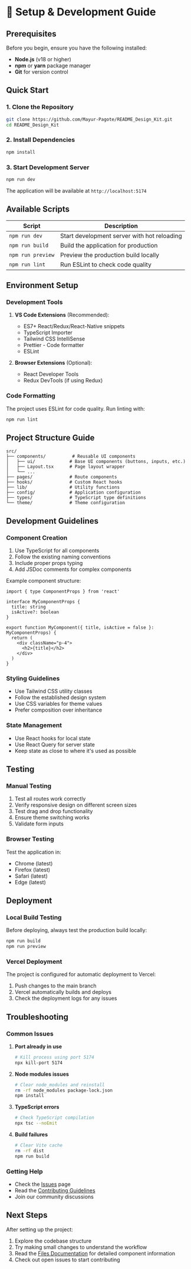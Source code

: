 # 🚀 Setup & Development Guide

## Prerequisites

Before you begin, ensure you have the following installed:
- **Node.js** (v18 or higher)
- **npm** or **yarn** package manager
- **Git** for version control

## Quick Start

### 1. Clone the Repository

```bash
git clone https://github.com/Mayur-Pagote/README_Design_Kit.git
cd README_Design_Kit
```

### 2. Install Dependencies

```bash
npm install
```

### 3. Start Development Server

```bash
npm run dev
```

The application will be available at `http://localhost:5174`

## Available Scripts

| Script | Description |
|--------|-------------|
| `npm run dev` | Start development server with hot reloading |
| `npm run build` | Build the application for production |
| `npm run preview` | Preview the production build locally |
| `npm run lint` | Run ESLint to check code quality |

## Environment Setup

### Development Tools

1. **VS Code Extensions** (Recommended):
   - ES7+ React/Redux/React-Native snippets
   - TypeScript Importer
   - Tailwind CSS IntelliSense
   - Prettier - Code formatter
   - ESLint

2. **Browser Extensions** (Optional):
   - React Developer Tools
   - Redux DevTools (if using Redux)

### Code Formatting

The project uses ESLint for code quality. Run linting with:

```bash
npm run lint
```

## Project Structure Guide

```
src/
├── components/          # Reusable UI components
│   ├── ui/             # Base UI components (buttons, inputs, etc.)
│   ├── Layout.tsx      # Page layout wrapper
│   └── ...
├── pages/              # Route components
├── hooks/              # Custom React hooks
├── lib/                # Utility functions
├── config/             # Application configuration
├── types/              # TypeScript type definitions
└── theme/              # Theme configuration
```

## Development Guidelines

### Component Creation

1. Use TypeScript for all components
2. Follow the existing naming conventions
3. Include proper props typing
4. Add JSDoc comments for complex components

Example component structure:
```tsx
import { type ComponentProps } from 'react'

interface MyComponentProps {
  title: string
  isActive?: boolean
}

export function MyComponent({ title, isActive = false }: MyComponentProps) {
  return (
    <div className="p-4">
      <h2>{title}</h2>
    </div>
  )
}
```

### Styling Guidelines

- Use Tailwind CSS utility classes
- Follow the established design system
- Use CSS variables for theme values
- Prefer composition over inheritance

### State Management

- Use React hooks for local state
- Use React Query for server state
- Keep state as close to where it's used as possible

## Testing

### Manual Testing

1. Test all routes work correctly
2. Verify responsive design on different screen sizes
3. Test drag and drop functionality
4. Ensure theme switching works
5. Validate form inputs

### Browser Testing

Test the application in:
- Chrome (latest)
- Firefox (latest)
- Safari (latest)
- Edge (latest)

## Deployment

### Local Build Testing

Before deploying, always test the production build locally:

```bash
npm run build
npm run preview
```

### Vercel Deployment

The project is configured for automatic deployment to Vercel:

1. Push changes to the main branch
2. Vercel automatically builds and deploys
3. Check the deployment logs for any issues

## Troubleshooting

### Common Issues

1. **Port already in use**
   ```bash
   # Kill process using port 5174
   npx kill-port 5174
   ```

2. **Node modules issues**
   ```bash
   # Clear node_modules and reinstall
   rm -rf node_modules package-lock.json
   npm install
   ```

3. **TypeScript errors**
   ```bash
   # Check TypeScript compilation
   npx tsc --noEmit
   ```

4. **Build failures**
   ```bash
   # Clear Vite cache
   rm -rf dist
   npm run build
   ```

### Getting Help

- Check the [Issues](https://github.com/Mayur-Pagote/README_Design_Kit/issues) page
- Read the [Contributing Guidelines](../CONTRIBUTING.md)
- Join our community discussions

## Next Steps

After setting up the project:

1. Explore the codebase structure
2. Try making small changes to understand the workflow
3. Read the [Files Documentation](./files.md) for detailed component information
4. Check out open issues to start contributing
